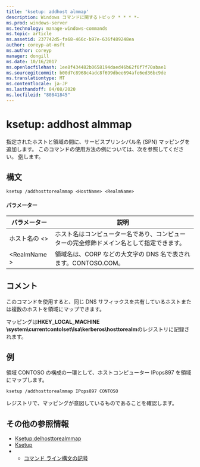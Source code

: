 ```yaml
---
title: 'ksetup: addhost almmap'
description: Windows コマンドに関するトピック * * * *-
ms.prod: windows-server
ms.technology: manage-windows-commands
ms.topic: article
ms.assetid: 237742d5-fa68-466c-b97e-636f489248ea
author: coreyp-at-msft
ms.author: coreyp
manager: dongill
ms.date: 10/16/2017
ms.openlocfilehash: 1ee8f434482b0658194daed46b62f6f7f70abae1
ms.sourcegitcommit: b00d7c8968c4adc8f699dbee694afe6ed36bc9de
ms.translationtype: MT
ms.contentlocale: ja-JP
ms.lasthandoff: 04/08/2020
ms.locfileid: "80841845"
---
```

# <a name="ksetupaddhosttorealmmap"></a>ksetup: addhost almmap



指定されたホストと領域の間に、サービスプリンシパル名 (SPN) マッピングを追加します。 このコマンドの使用方法の例については、次を参照してください。 [例](#BKMK_Examples)します。

## <a name="syntax"></a>構文

```
ksetup /addhosttorealmmap <HostName> <RealmName>
```

#### <a name="parameters"></a>パラメーター

|パラメーター|説明|
|---------|-----------|
|ホスト名の \<>|ホスト名はコンピューター名であり、コンピューターの完全修飾ドメイン名として指定できます。|
|\<RealmName >|領域名は、CORP などの大文字の DNS 名で表されます。CONTOSO.COM。|

## <a name="remarks"></a>コメント

このコマンドを使用すると、同じ DNS サフィックスを共有しているホストまたは複数のホストを領域にマップできます。

マッピングは**HKEY_LOCAL_MACHINE \system\currentcontolset\lsa\kerberos\hosttorealm**のレジストリに記録されます。

## <a name="examples"></a><a name=BKMK_Examples></a>例

領域 CONTOSO の構成の一環として、ホストコンピューター IPops897 を領域にマップします。
```
ksetup /addhosttorealmmap IPops897 CONTOSO
```
レジストリで、マッピングが意図しているものであることを確認します。

## <a name="additional-references"></a>その他の参照情報

-   [Ksetup:delhosttorealmmap](ksetup-delhosttorealmmap.md)
-   [Ksetup](ksetup.md)
-   - [コマンド ライン構文の記号](command-line-syntax-key.md)